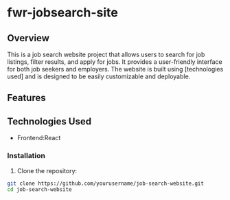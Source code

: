 # fwr-jobsearch-site

## Overview

This is a job search website project that allows users to search for job listings, filter results, and apply for jobs. It provides a user-friendly interface for both job seekers and employers. The website is built using [technologies used] and is designed to be easily customizable and deployable.

## Features


## Technologies Used

- Frontend:React 

### Installation

1. Clone the repository: 

```bash
git clone https://github.com/yourusername/job-search-website.git
cd job-search-website
